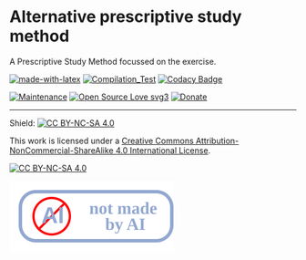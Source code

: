 
# Alternative prescriptive study method

A Prescriptive Study Method focussed on the exercise.

[![made-with-latex](https://img.shields.io/badge/Made%20with-LaTeX-1f425f.svg)](https://www.latex-project.org/)
[![Compilation_Test](https://github.com/R0mb0/Alternative-prescriptive-study-method/actions/workflows/Compilation_Test.yml/badge.svg)](https://github.com/R0mb0/Alternative-prescriptive-study-method/actions/workflows/Compilation_Test.yml)
[![Codacy Badge](https://app.codacy.com/project/badge/Grade/fc9042393f6a4d3f95101d5332e85d32)](https://app.codacy.com/gh/R0mb0/Alternative-prescriptive-study-method/dashboard?utm_source=gh&utm_medium=referral&utm_content=&utm_campaign=Badge_grade)

[![Maintenance](https://img.shields.io/badge/Maintained%3F-yes-green.svg)](https://github.com/R0mb0/Alternative-prescriptive-study-method)
[![Open Source Love svg3](https://badges.frapsoft.com/os/v3/open-source.svg?v=103)](https://github.com/R0mb0/Alternative-prescriptive-study-method)
[![Donate](https://img.shields.io/badge/PayPal-Donate%20to%20Author-blue.svg)](http://paypal.me/R0mb0)

---

Shield: [![CC BY-NC-SA 4.0][cc-by-nc-sa-shield]][cc-by-nc-sa]

This work is licensed under a
[Creative Commons Attribution-NonCommercial-ShareAlike 4.0 International License][cc-by-nc-sa].

[![CC BY-NC-SA 4.0][cc-by-nc-sa-image]][cc-by-nc-sa]

[cc-by-nc-sa]: http://creativecommons.org/licenses/by-nc-sa/4.0/
[cc-by-nc-sa-image]: https://licensebuttons.net/l/by-nc-sa/4.0/88x31.png
[cc-by-nc-sa-shield]: https://img.shields.io/badge/License-CC%20BY--NC--SA%204.0-lightgrey.svg

  <picture>
    <source media="(prefers-color-scheme: dark)"srcset="https://github.com/R0mb0/Not_made_by_AI/blob/main/Badge/SVG/NotMadeByAIDark.svg">
    <source media="(prefers-color-scheme: light)"srcset="https://github.com/R0mb0/Not_made_by_AI/blob/main/Badge/SVG/NotMadeByAILight.svg">
    <img alt="Not made by AI" src="https://github.com/R0mb0/Not_made_by_AI/blob/main/Badge/SVG/NotMadeByAIDefault.svg">
  </picture>
